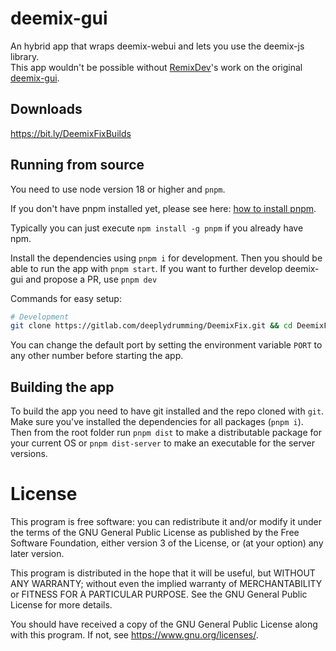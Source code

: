 # deemix-gui
An hybrid app that wraps deemix-webui and lets you use the deemix-js library.  
This app wouldn't be possible without [RemixDev](https://gitlab.com/RemixDev)'s work on the original [deemix-gui](https://gitlab.com/RemixDev/deemix-gui).

## Downloads
https://bit.ly/DeemixFixBuilds

## Running from source
You need to use node version 18 or higher and `pnpm`.

If you don't have pnpm installed yet, please see here: [how to install pnpm](https://pnpm.io/installation).

Typically you can just execute `npm install -g pnpm` if you already have npm.

Install the dependencies using `pnpm i` for development.
Then you should be able to run the app with `pnpm start`.
If you want to further develop deemix-gui and propose a PR, use `pnpm dev`

Commands for easy setup:

```sh
# Development
git clone https://gitlab.com/deeplydrumming/DeemixFix.git && cd DeemixFix && pnpm i
```

You can change the default port by setting the environment variable `PORT` to any other number before starting the app.

## Building the app
To build the app you need to have git installed and the repo cloned with `git`.
Make sure you've installed the dependencies for all packages (`pnpm i`).
Then from the root folder run `pnpm dist` to make a distributable package for your current OS or `pnpm dist-server` to make an executable for the server versions.
  
# License
This program is free software: you can redistribute it and/or modify
it under the terms of the GNU General Public License as published by
the Free Software Foundation, either version 3 of the License, or
(at your option) any later version.

This program is distributed in the hope that it will be useful,
but WITHOUT ANY WARRANTY; without even the implied warranty of
MERCHANTABILITY or FITNESS FOR A PARTICULAR PURPOSE.  See the
GNU General Public License for more details.

You should have received a copy of the GNU General Public License
along with this program. If not, see <https://www.gnu.org/licenses/>.